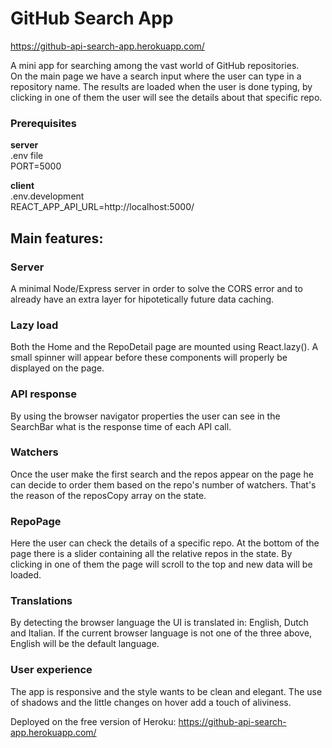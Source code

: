 # GitHub Search App 
https://github-api-search-app.herokuapp.com/

A mini app for searching among the vast world of GitHub repositories. 
<br>
On the main page we have a search input where the user can type in a repository name. The results are loaded when the user is done typing, by clicking in one of them the user will see the details about that specific repo. 

### Prerequisites
<strong>server</strong><br>
.env file<br>
PORT=5000<br>

<strong>client</strong><br>
.env.development<br>
REACT_APP_API_URL=http://localhost:5000/

## Main features:

### Server
A minimal Node/Express server in order to solve the CORS error and to already have an extra layer for hipotetically future data caching.

### Lazy load 
Both the Home and the RepoDetail page are mounted using React.lazy().
A small spinner will appear before these components will properly be displayed on the page. 

### API response 
By using the browser navigator properties the user can see in the SearchBar what is the response time of each API call. 

### Watchers 
Once the user make the first search and the repos appear on the page he can decide to order them based on the repo's number of watchers. That's the reason of the reposCopy array on the state. 

### RepoPage
Here the user can check the details of a specific repo. At the bottom of the page there is a slider containing all the relative repos in the state. By clicking in one of them the page will scroll to the top and new data will be loaded. 

### Translations
By detecting the browser language the UI is translated in: English, Dutch and Italian. If the current browser language is not one of the three above, English will be the default language. 

### User experience
The app is responsive and the style wants to be clean and elegant. The use of shadows and the little changes on hover add a touch of aliviness. 

Deployed on the free version of Heroku: https://github-api-search-app.herokuapp.com/
